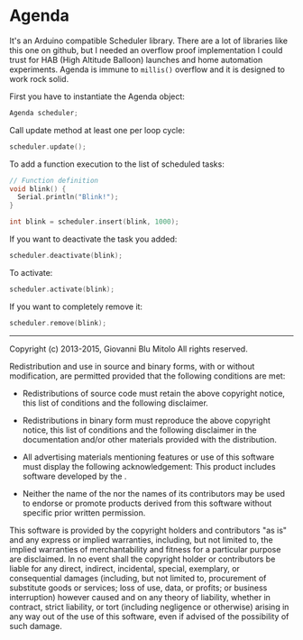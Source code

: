 Agenda
======

It's an Arduino compatible Scheduler library. There are a lot of libraries like this one on github, but I needed an overflow proof implementation I could trust for HAB (High Altitude Balloon) launches and home automation experiments. Agenda is immune to `millis()` overflow and it is designed to work rock solid.

First you have to instantiate the Agenda object:
```cpp
Agenda scheduler;
```

Call update method at least one per loop cycle:
```cpp
scheduler.update();
```

To add a function execution to the list of scheduled tasks:
```cpp
// Function definition
void blink() {
  Serial.println("Blink!");
}

int blink = scheduler.insert(blink, 1000);
```

If you want to deactivate the task you added:
```cpp
scheduler.deactivate(blink);
```

To activate:
```cpp
scheduler.activate(blink);
```

If you want to completely remove it:
```cpp
scheduler.remove(blink);
```

---

Copyright (c) 2013-2015, Giovanni Blu Mitolo
All rights reserved.

Redistribution and use in source and binary forms, with or without
modification, are permitted provided that the following conditions are met:
- Redistributions of source code must retain the above copyright
   notice, this list of conditions and the following disclaimer.

-  Redistributions in binary form must reproduce the above copyright
   notice, this list of conditions and the following disclaimer in the
   documentation and/or other materials provided with the distribution.

-  All advertising materials mentioning features or use of this software
   must display the following acknowledgement:
   This product includes software developed by the <organization>.

-  Neither the name of the <organization> nor the
   names of its contributors may be used to endorse or promote products
   derived from this software without specific prior written permission.

This software is provided by the copyright holders and contributors "as is" and any express or implied warranties, including, but not limited to, the implied warranties of merchantability and fitness for a particular purpose are disclaimed. In no event shall the copyright holder or contributors be liable for any direct, indirect, incidental, special, exemplary, or consequential damages (including, but not limited to, procurement of substitute goods or services; loss of use, data, or profits; or business interruption) however caused and on any theory of liability, whether in contract, strict liability, or tort (including negligence or otherwise) arising in any way out of the use of this software, even if advised of the possibility of such damage.
